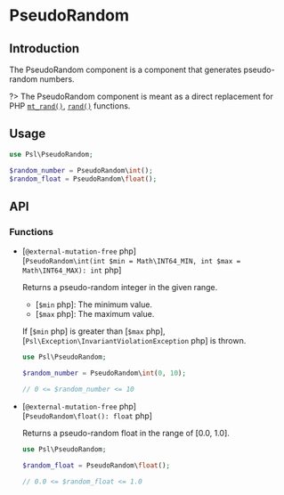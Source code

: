 # PseudoRandom

## Introduction

The PseudoRandom component is a component that generates pseudo-random numbers.

?> The PseudoRandom component is meant as a direct replacement for PHP [`mt_rand()`](https://www.php.net/manual/en/function.mt-rand.php), [`rand()`](https://www.php.net/manual/en/function.rand.php) functions.

## Usage

```php
use Psl\PseudoRandom;

$random_number = PseudoRandom\int();
$random_float = PseudoRandom\float();
```

## API

### Functions

<div class="api-functions">

* [`@external-mutation-free` php] <br/>
  [`PseudoRandom\int(int $min = Math\INT64_MIN, int $max = Math\INT64_MAX): int` php]

  Returns a pseudo-random integer in the given range.

  * [`$min` php]: The minimum value.
  * [`$max` php]: The maximum value.

  If [`$min` php] is greater than [`$max` php], [`Psl\Exception\InvariantViolationException` php] is thrown.

  ```php
  use Psl\PseudoRandom;

  $random_number = PseudoRandom\int(0, 10);

  // 0 <= $random_number <= 10
  ```

* [`@external-mutation-free` php] <br/>
  [`PseudoRandom\float(): float` php]

  Returns a pseudo-random float in the range of [0.0, 1.0].

  ```php
  use Psl\PseudoRandom;

  $random_float = PseudoRandom\float();

  // 0.0 <= $random_float <= 1.0
  ```

</div>
